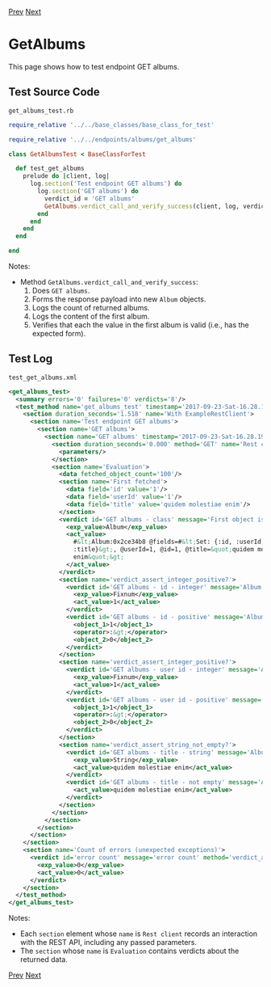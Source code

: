 <!--- GENERATED FILE, DO NOT EDIT --->
[Prev](./Exceptions.md) [Next](./GetAlbumsId.md)

# GetAlbums

This page shows how to test endpoint GET albums.

## Test Source Code

<code>get_albums_test.rb</code>
```ruby
require_relative '../../base_classes/base_class_for_test'

require_relative '../../endpoints/albums/get_albums'

class GetAlbumsTest < BaseClassForTest

  def test_get_albums
    prelude do |client, log|
      log.section('Test endpoint GET albums') do
        log.section('GET albums') do
          verdict_id = 'GET albums'
          GetAlbums.verdict_call_and_verify_success(client, log, verdict_id)
        end
      end
    end
  end

end
```

Notes:

- Method <code>GetAlbums.verdict_call_and_verify_success</code>:
  1.  Does <code>GET albums</code>.
  2.  Forms the response payload into new <code>Album</code> objects.
  3.  Logs the count of returned albums.
  4.  Logs the content of the first album.
  5.  Verifies that each the value in the first album is valid (i.e., has the expected form).

##  Test Log

<code>test_get_albums.xml</code>
```xml
<get_albums_test>
  <summary errors='0' failures='0' verdicts='8'/>
  <test_method name='get_albums_test' timestamp='2017-09-23-Sat-16.28.19.983'>
    <section duration_seconds='1.518' name='With ExampleRestClient'>
      <section name='Test endpoint GET albums'>
        <section name='GET albums'>
          <section name='GET albums' timestamp='2017-09-23-Sat-16.28.19.984'>
            <section duration_seconds='0.000' method='GET' name='Rest client' timestamp='2017-09-23-Sat-16.28.19.985' url='https://jsonplaceholder.typicode.com/albums'>
              <parameters/>
            </section>
            <section name='Evaluation'>
              <data fetched_object_count='100'/>
              <section name='First fetched'>
                <data field='id' value='1'/>
                <data field='userId' value='1'/>
                <data field='title' value='quidem molestiae enim'/>
              </section>
              <verdict id='GET albums - class' message='First object is of class Album' method='verdict_assert_instance_of?' outcome='passed' volatile='false'>
                <exp_value>Album</exp_value>
                <act_value>
                  #&lt;Album:0x2ce34b8 @fields=#&lt;Set: {:id, :userId,
                  :title}&gt;, @userId=1, @id=1, @title=&quot;quidem molestiae
                  enim&quot;&gt;
                </act_value>
              </verdict>
              <section name='verdict_assert_integer_positive?'>
                <verdict id='GET albums - id - integer' message='Album id' method='verdict_assert_kind_of?' outcome='passed' volatile='false'>
                  <exp_value>Fixnum</exp_value>
                  <act_value>1</act_value>
                </verdict>
                <verdict id='GET albums - id - positive' message='Album id' method='verdict_assert_operator?' outcome='passed' volatile='false'>
                  <object_1>1</object_1>
                  <operator>:&gt;</operator>
                  <object_2>0</object_2>
                </verdict>
              </section>
              <section name='verdict_assert_integer_positive?'>
                <verdict id='GET albums - user id - integer' message='Album user id' method='verdict_assert_kind_of?' outcome='passed' volatile='false'>
                  <exp_value>Fixnum</exp_value>
                  <act_value>1</act_value>
                </verdict>
                <verdict id='GET albums - user id - positive' message='Album user id' method='verdict_assert_operator?' outcome='passed' volatile='false'>
                  <object_1>1</object_1>
                  <operator>:&gt;</operator>
                  <object_2>0</object_2>
                </verdict>
              </section>
              <section name='verdict_assert_string_not_empty?'>
                <verdict id='GET albums - title - string' message='Album title' method='verdict_assert_kind_of?' outcome='passed' volatile='false'>
                  <exp_value>String</exp_value>
                  <act_value>quidem molestiae enim</act_value>
                </verdict>
                <verdict id='GET albums - title - not empty' message='Album title' method='verdict_refute_empty?' outcome='passed' volatile='false'>
                  <act_value>quidem molestiae enim</act_value>
                </verdict>
              </section>
            </section>
          </section>
        </section>
      </section>
    </section>
    <section name='Count of errors (unexpected exceptions)'>
      <verdict id='error count' message='error count' method='verdict_assert_equal?' outcome='passed' volatile='true'>
        <exp_value>0</exp_value>
        <act_value>0</act_value>
      </verdict>
    </section>
  </test_method>
</get_albums_test>
```

Notes:

- Each <code>section</code> element whose <code>name</code> is <code>Rest client</code> records an interaction with the REST API, including any passed parameters.
- The <code>section</code> whose <code>name</code> is <code>Evaluation</code> contains verdicts about the returned data.

[Prev](./Exceptions.md) [Next](./GetAlbumsId.md)
